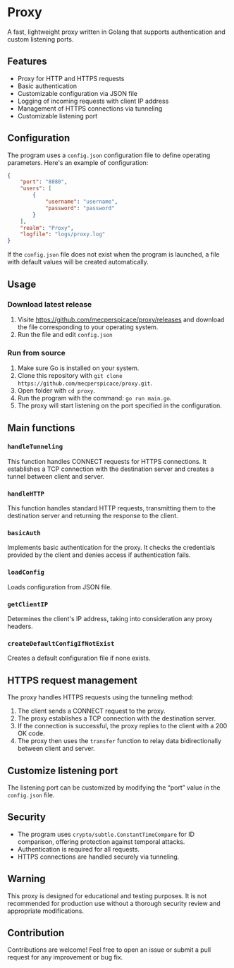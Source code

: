 # Proxy

A fast, lightweight proxy written in Golang that supports authentication and custom listening ports.

## Features

- Proxy for HTTP and HTTPS requests
- Basic authentication
- Customizable configuration via JSON file
- Logging of incoming requests with client IP address
- Management of HTTPS connections via tunneling
- Customizable listening port

## Configuration

The program uses a `config.json` configuration file to define operating parameters. Here's an example of configuration:

```json
{
    "port": "8080",
    "users": [
        {
            "username": "username",
            "password": "password"
        }
    ],
    "realm": "Proxy",
    "logfile": "logs/proxy.log"
}
```

If the `config.json` file does not exist when the program is launched, a file with default values will be created automatically.

## Usage

### Download latest release

1. Visite https://github.com/mecperspicace/proxy/releases and download the file corresponding to your operating system.
2. Run the file and edit `config.json`

### Run from source

1. Make sure Go is installed on your system.
2. Clone this repository with `git clone https://github.com/mecperspicace/proxy.git`.
3. Open folder with `cd proxy`.
4. Run the program with the command: `go run main.go`.
5. The proxy will start listening on the port specified in the configuration.

## Main functions

### `handleTunneling`

This function handles CONNECT requests for HTTPS connections. It establishes a TCP connection with the destination server and creates a tunnel between client and server.

### `handleHTTP`

This function handles standard HTTP requests, transmitting them to the destination server and returning the response to the client.

### `basicAuth`

Implements basic authentication for the proxy. It checks the credentials provided by the client and denies access if authentication fails.

### `loadConfig`

Loads configuration from JSON file.

### `getClientIP`

Determines the client's IP address, taking into consideration any proxy headers.

### `createDefaultConfigIfNotExist`

Creates a default configuration file if none exists.

## HTTPS request management

The proxy handles HTTPS requests using the tunneling method:

1. The client sends a CONNECT request to the proxy.
2. The proxy establishes a TCP connection with the destination server.
3. If the connection is successful, the proxy replies to the client with a 200 OK code.
4. The proxy then uses the `transfer` function to relay data bidirectionally between client and server.

## Customize listening port

The listening port can be customized by modifying the “port” value in the `config.json` file.

## Security

- The program uses `crypto/subtle.ConstantTimeCompare` for ID comparison, offering protection against temporal attacks.
- Authentication is required for all requests.
- HTTPS connections are handled securely via tunneling.

## Warning

This proxy is designed for educational and testing purposes. It is not recommended for production use without a thorough security review and appropriate modifications.

## Contribution

Contributions are welcome! Feel free to open an issue or submit a pull request for any improvement or bug fix.

